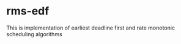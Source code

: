 # rms-edf
This is implementation of earliest deadline first and rate monotonic scheduling algorithms
